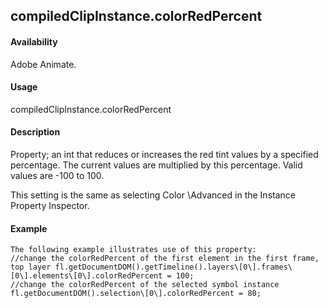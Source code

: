 ## compiledClipInstance.colorRedPercent

#### Availability

Adobe Animate.

#### Usage

compiledClipInstance.colorRedPercent

#### Description

Property; an int that reduces or increases the red tint values by a specified percentage. The current values are multiplied by this percentage. Valid values are -100 to 100.
>
This setting is the same as selecting Color \Advanced in the Instance Property Inspector.

#### Example

```
The following example illustrates use of this property:
//change the colorRedPercent of the first element in the first frame, top layer fl.getDocumentDOM().getTimeline().layers\[0\].frames\[0\].elements\[0\].colorRedPercent = 100;
//change the colorRedPercent of the selected symbol instance fl.getDocumentDOM().selection\[0\].colorRedPercent = 80;

```